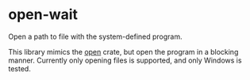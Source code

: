 # open-wait

Open a path to file with the system-defined program.

This library mimics the [open](https://github.com/Byron/open-rs) crate, but open the program in a blocking manner. Currently only opening files is supported, and only Windows is tested.
